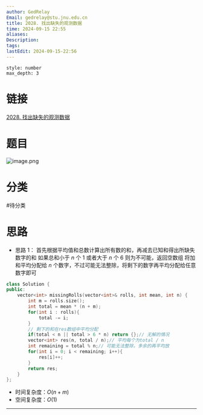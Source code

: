 ```yaml
---
author: GedRelay
Email: gedrelay@stu.jnu.edu.cn
title: 2028. 找出缺失的观测数据
time: 2024-09-15 22:55
aliases: 
Description: 
tags: 
lastEdit: 2024-09-15-22:56
---
```


```toc
style: number
max_depth: 3
```

# 链接
[2028. 找出缺失的观测数据](https://leetcode.cn/problems/find-missing-observations/) 

# 题目
![image.png](https://ged-pic-bed.oss-cn-guangzhou.aliyuncs.com/img/202409152255994.png)


# 分类
#待分类

# 思路
- 思路 1：
首先根据平均值和总数计算出所有数的和，再减去已知和得出所缺失数字的和
如果总和小于 $n$ 个 $1$ 或者大于 $n$ 个 $6$ 则为不可能，返回空数组 
将加和平均分配给 $n$ 个数字，不过可能无法整除，将剩下的数字再平均分配给任意数字即可


```cpp
class Solution {
public:
    vector<int> missingRolls(vector<int>& rolls, int mean, int n) {
        int m = rolls.size();
        int total = mean * (n + m);
        for(int i : rolls){
            total -= i;
        }
        // 剩下的和在res数组中平均分配
        if(total < n || total > 6 * n) return {};// 无解的情况
        vector<int> res(n, total / n);// 平均每个为total / n
        int remaining = total % n;// 可能无法整除，多余的再平均放
        for(int i = 0; i < remaining; i++){
            res[i]++;
        }
        return res;
    }
};
```


- 时间复杂度：${O\left( n+m \right)  }$ 
- 空间复杂度：${O\left( 1 \right)  }$ 


---

